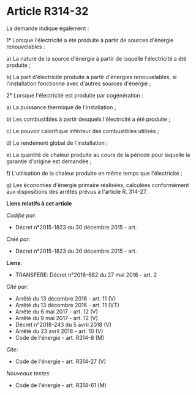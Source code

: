 # Article R314-32

La demande indique également : 

1° Lorsque l'électricité a été produite à partir de sources d'énergie renouvelables : 

a) La nature de la source d'énergie à partir de laquelle l'électricité a été produite ; 

b) La part d'électricité produite à partir d'énergies renouvelables, si l'installation fonctionne avec d'autres sources
d'énergie ; 

2° Lorsque l'électricité est produite par cogénération : 

a) La puissance thermique de l'installation ; 

b) Les combustibles à partir desquels l'électricité a été produite ; 

c) Le pouvoir calorifique inférieur des combustibles utilisés ; 

d) Le rendement global de l'installation ; 

e) La quantité de chaleur produite au cours de la période pour laquelle la garantie d'origine est demandée ; 

f) L'utilisation de la chaleur produite en même temps que l'électricité ; 

g) Les économies d'énergie primaire réalisées, calculées conformément aux dispositions des arrêtés prévus à l'article R.
314-27.

**Liens relatifs à cet article**

_Codifié par_:

  - Décret n°2015-1823 du 30 décembre 2015 - art.

_Créé par_:

  - Décret n°2015-1823 du 30 décembre 2015 - art.

**Liens**:

  - TRANSFERE: Décret n°2016-682 du 27 mai 2016 - art. 2

_Cité par_:

  - Arrêté du 13 décembre 2016 - art. 11 (V)
  - Arrêté du 13 décembre 2016 - art. 11 (VT)
  - Arrêté du 6 mai 2017 - art. 12 (V)
  - Arrêté du 9 mai 2017 - art. 12 (V)
  - Décret n°2018-243 du 5 avril 2018 (V)
  - Arrêté du 23 avril 2018 - art. 10 (V)
  - Code de l'énergie - art. R314-8 (M)

_Cite_:

  - Code de l'énergie - art. R314-27 (V)

_Nouveaux textes_:

  - Code de l'énergie - art. R314-61 (M)

